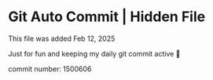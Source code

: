 # Git Auto Commit | Hidden File

This file was added Feb 12, 2025

Just for fun and keeping my daily git commit active 🤪

commit number: 1500606
